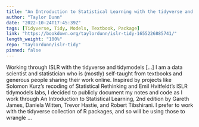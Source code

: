 ```yaml
---
title: "An Introduction to Statistical Learning with the tidyverse and tidymodels"
author: "Taylor Dunn"
date: "2022-10-24T17:45:39Z"
tags: [Tidyverse, Tidy, Models, Textbook, Package]
link: "https://bookdown.org/taylordunn/islr-tidy-1655226885741/"
length_weight: "100%"
repo: "taylordunn/islr-tidy"
pinned: false
---
```


Working through ISLR with the tidyverse and tidymodels [...] I am a data scientist and statistician who is (mostly) self-taught from textbooks and generous people sharing their work online.
Inspired by projects like Solomon Kurz’s recoding of Statistical Rethinking and Emil Hvitfeldt’s ISLR tidymodels labs, I decided to publicly document my notes and code as I work through An Introduction to Statistical Learning, 2nd edition by Gareth James, Daniela Witten, Trevor Hastie, and Robert Tibshirani. I prefer to work with the tidyverse collection of R packages, and so will be using those to wrangle ...
